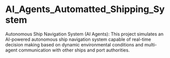 # AI_Agents_Automatted_Shipping_System
Autonomous Ship Navigation System (AI Agents): This project simulates an AI-powered autonomous ship navigation system capable of real-time decision making based on dynamic environmental conditions and multi-agent communication with other ships and port authorities.
